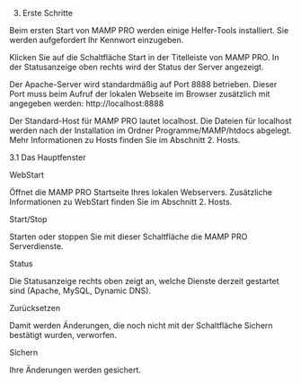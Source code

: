 3. Erste Schritte

Beim ersten Start von MAMP PRO werden einige Helfer-Tools installiert. Sie werden aufgefordert Ihr Kennwort einzugeben.

Klicken Sie auf die Schaltfläche Start in der Titelleiste von MAMP PRO. In der Statusanzeige oben rechts wird der Status der Server angezeigt.

Der Apache-Server wird standardmäßig auf Port 8888 betrieben. Dieser Port muss beim Aufruf der lokalen Webseite im Browser zusätzlich mit angegeben werden: http://localhost:8888

Der Standard-Host für MAMP PRO lautet localhost. Die Dateien für localhost werden nach der Installation im Ordner Programme/MAMP/htdocs abgelegt. Mehr Informationen zu Hosts finden Sie im Abschnitt 2. Hosts.

3.1 Das Hauptfenster

WebStart

Öffnet die MAMP PRO Startseite Ihres lokalen Webservers. Zusätzliche Informationen zu WebStart finden Sie im Abschnitt 2. Hosts.

Start/Stop

Starten oder stoppen Sie mit dieser Schaltfläche die MAMP PRO Serverdienste.

Status

Die Statusanzeige rechts oben zeigt an, welche Dienste derzeit gestartet sind (Apache, MySQL, Dynamic DNS).

Zurücksetzen

Damit werden Änderungen, die noch nicht mit der Schaltfläche Sichern bestätigt wurden, verworfen.

Sichern

Ihre Änderungen werden gesichert.
